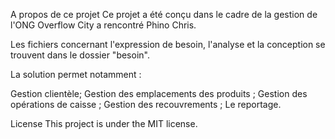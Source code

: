A propos de ce projet Ce projet a été conçu dans le cadre de la gestion de l'ONG Overflow City a rencontré Phino Chris.

Les fichiers concernant l'expression de besoin, l'analyse et la conception se trouvent dans le dossier "besoin".

La solution permet notamment :

Gestion clientèle; Gestion des emplacements des produits ; Gestion des opérations de caisse ; Gestion des recouvrements ; Le reportage.

License
This project is under the MIT license.

